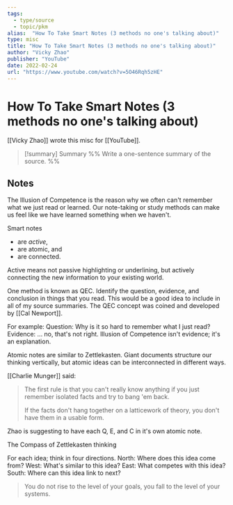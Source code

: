 ```yaml
---
tags:
  - type/source
  - topic/pkm
alias:  "How To Take Smart Notes (3 methods no one's talking about)"
type: misc
title: "How To Take Smart Notes (3 methods no one's talking about)"
author: "Vicky Zhao"
publisher: "YouTube"
date: 2022-02-24
url: "https://www.youtube.com/watch?v=5O46Rqh5zHE"
---
```

# How To Take Smart Notes (3 methods no one's talking about)
[[Vicky Zhao]] wrote this misc for [[YouTube]].
> [!summary] Summary
> %% Write a one-sentence summary of the source. %%

## Notes

The Illusion of Competence is the reason why we often can't remember what we just read or learned. Our note-taking or study methods can make us feel like we have learned something when we haven't.

Smart notes
- are *active*,
- are atomic, and
- are connected.

Active means not passive highlighting or underlining, but actively connecting the new information to your existing world.

One method is known as QEC. Identify the question, evidence, and conclusion in things that you read. This would be a good idea to include in all of my source summaries. The QEC concept was coined and developed by [[Cal Newport]].

For example:
Question: Why is it so hard to remember what I just read?
Evidence: ... no, that's not right. Illusion of Competence isn't evidence; it's an explanation.

Atomic notes are similar to Zettlekasten. Giant documents structure our thinking vertically, but atomic ideas can be interconnected in different ways.

[[Charlie Munger]] said: 
> The first rule is that you can't really know anything if you just remember isolated facts and try to bang 'em back.
> 
> If the facts don't hang together on a latticework of theory, you don't have them in a usable form.

Zhao is suggesting to have each Q, E, and C in it's own atomic note.

The Compass of Zettlekasten thinking

For each idea; think in four directions.
North: Where does this idea come from?
West: What's similar to this idea?
East: What competes with this idea?
South: Where can this idea link to next?

> You do not rise to the level of your goals, you fall to the level of your systems.

